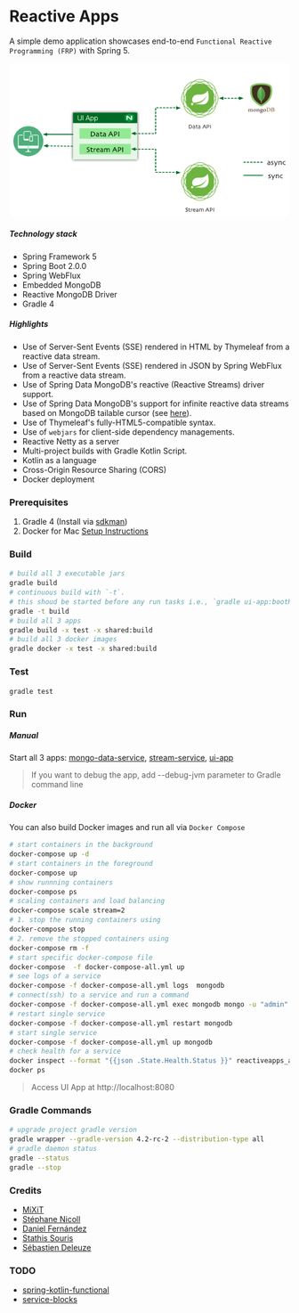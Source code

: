 Reactive Apps
=============
A simple demo application showcases end-to-end `Functional Reactive Programming (FRP)` with Spring 5.

![Reactive](./docs/reactive-apps.png "Reactive App")

##### Technology stack
* Spring Framework 5
* Spring Boot 2.0.0
* Spring WebFlux
* Embedded MongoDB
* Reactive MongoDB Driver
* Gradle 4

##### Highlights
* Use of Server-Sent Events (SSE) rendered in HTML by Thymeleaf from a reactive data stream.
* Use of Server-Sent Events (SSE) rendered in JSON by Spring WebFlux from a reactive data stream. 
* Use of Spring Data MongoDB's reactive (Reactive Streams) driver support.
* Use of Spring Data MongoDB's support for infinite reactive data streams based on MongoDB tailable cursor (see [here](https://docs.mongodb.com/manual/core/tailable-cursors/)). 
* Use of Thymeleaf's fully-HTML5-compatible syntax.
* Use of `webjars` for client-side dependency managements.
* Reactive Netty as a server
* Multi-project builds with Gradle Kotlin Script. 
* Kotlin as a language
* Cross-Origin Resource Sharing (CORS)
* Docker deployment


### Prerequisites
1. Gradle 4 (Install via [sdkman](http://sdkman.io/))
2. Docker for Mac [Setup Instructions](./docs/Docker.md)

### Build
```bash
# build all 3 executable jars
gradle build
# continuous build with `-t`. 
# this shoud be started before any run tasks i.e., `gradle ui-app:bootRun`, for spring's devtools to work.
gradle -t build
# build all 3 apps
gradle build -x test -x shared:build
# build all 3 docker images
gradle docker -x test -x shared:build
```

### Test
```bash
gradle test
```

### Run
##### Manual 
Start all 3 apps: [mongo-data-service](./mongo-data-service/), [stream-service](./stream-service/), [ui-app](./ui-app/)
> If you want to debug the app, add --debug-jvm parameter to Gradle command line

##### Docker
You can also build Docker images and run all via `Docker Compose`
```bash
# start containers in the background
docker-compose up -d
# start containers in the foreground
docker-compose up 
# show runnning containers 
docker-compose ps
# scaling containers and load balancing
docker-compose scale stream=2
# 1. stop the running containers using
docker-compose stop
# 2. remove the stopped containers using
docker-compose rm -f
# start specific docker-compose file
docker-compose  -f docker-compose-all.yml up
# see logs of a service 
docker-compose -f docker-compose-all.yml logs  mongodb
# connect(ssh) to a service and run a command
docker-compose -f docker-compose-all.yml exec mongodb mongo -u "admin" -p "admin" --authenticationDatabase "admin"
# restart single service
docker-compose -f docker-compose-all.yml restart mongodb
# start single service
docker-compose -f docker-compose-all.yml up mongodb
# check health for a service
docker inspect --format "{{json .State.Health.Status }}" reactiveapps_app_1
docker ps
```
>Access UI App at http://localhost:8080


### Gradle Commands
```bash
# upgrade project gradle version
gradle wrapper --gradle-version 4.2-rc-2 --distribution-type all
# gradle daemon status 
gradle --status
gradle --stop
```

### Credits
* [MiXiT](https://github.com/mixitconf/mixit)
* [Stéphane Nicoll](https://github.com/snicoll-demos/demo-webflux-streaming)
* [Daniel Fernández](https://github.com/danielfernandez/reactive-matchday)
* [Stathis Souris](https://ssouris.github.io/2017/06/02/petclinic-spring-5-kotlin-reactive-mongodb.html)
* [Sébastien Deleuze](https://github.com/sdeleuze/spring-kotlin-functional) 

### TODO
* [spring-kotlin-functional](https://github.com/sdeleuze/spring-kotlin-functional)
* [service-blocks](https://github.com/kbastani/service-block-samples)
